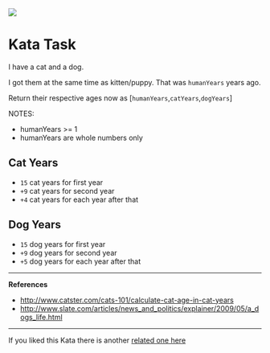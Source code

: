 <img src="https://i.imgur.com/ta6gv1i.png?1" />
<!-- Featured 30/6/2021 -->

# Kata Task

I have a cat and a dog.

I got them at the same time as kitten/puppy. That was `humanYears` years ago.

Return their respective ages now as [`humanYears`,`catYears`,`dogYears`]

NOTES:
* humanYears >= 1
* humanYears are whole numbers only

## Cat Years

* `15` cat years for first year
* `+9` cat years for second year
* `+4` cat years for each year after that

## Dog Years

* `15` dog years for first year
* `+9` dog years for second year
* `+5` dog years for each year after that

<hr>

**References**

* http://www.catster.com/cats-101/calculate-cat-age-in-cat-years
* http://www.slate.com/articles/news_and_politics/explainer/2009/05/a_dogs_life.html

<hr>

If you liked this Kata there is another <a href="https://www.codewars.com/kata/cat-years-dog-years-2">related one here</a>